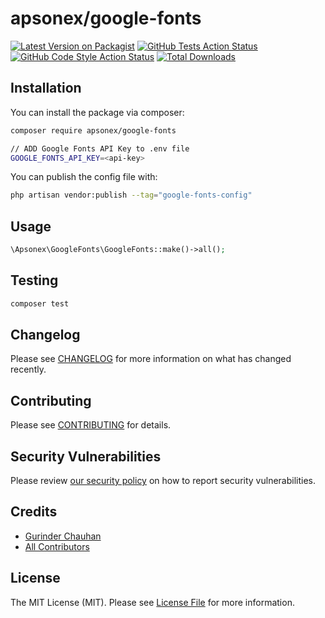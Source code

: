 # apsonex/google-fonts

[![Latest Version on Packagist](https://img.shields.io/packagist/v/apsonex/google-fonts.svg?style=flat-square)](https://packagist.org/packages/apsonex/google-fonts)
[![GitHub Tests Action Status](https://img.shields.io/github/actions/workflow/status/apsonex/google-fonts/run-tests.yml?branch=main&label=tests&style=flat-square)](https://github.com/apsonex/google-fonts/actions?query=workflow%3Arun-tests+branch%3Amain)
[![GitHub Code Style Action Status](https://img.shields.io/github/actions/workflow/status/apsonex/google-fonts/fix-php-code-style-issues.yml?branch=main&label=code%20style&style=flat-square)](https://github.com/apsonex/google-fonts/actions?query=workflow%3A"Fix+PHP+code+style+issues"+branch%3Amain)
[![Total Downloads](https://img.shields.io/packagist/dt/apsonex/google-fonts.svg?style=flat-square)](https://packagist.org/packages/apsonex/google-fonts)


## Installation

You can install the package via composer:

```bash
composer require apsonex/google-fonts

// ADD Google Fonts API Key to .env file
GOOGLE_FONTS_API_KEY=<api-key>
```

You can publish the config file with:

```bash
php artisan vendor:publish --tag="google-fonts-config"
```

## Usage

```php
\Apsonex\GoogleFonts\GoogleFonts::make()->all();
```

## Testing

```bash
composer test
```

## Changelog

Please see [CHANGELOG](CHANGELOG.md) for more information on what has changed recently.

## Contributing

Please see [CONTRIBUTING](CONTRIBUTING.md) for details.

## Security Vulnerabilities

Please review [our security policy](../../security/policy) on how to report security vulnerabilities.

## Credits

- [Gurinder Chauhan](https://github.com/apsonex)
- [All Contributors](../../contributors)

## License

The MIT License (MIT). Please see [License File](LICENSE.md) for more information.
